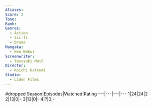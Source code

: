 ```yaml
---
Aliases:
Score: 2
Tone: 
Rank:
Genres:
  - Action
  - Sci-fi
  - Drama
Mangaka:
  - Ken Wakui
Screenwriter:
  - Yasuyuki Mutō
Director:
  - Koichi Hatsumi
Studio:
  - Liden Films
---
```

#dropped
Season|Episodes|Watched|Rating
---|---|---|---
1|24|24|2
2|13|0|-
3|13|0|-
4|?|0|-